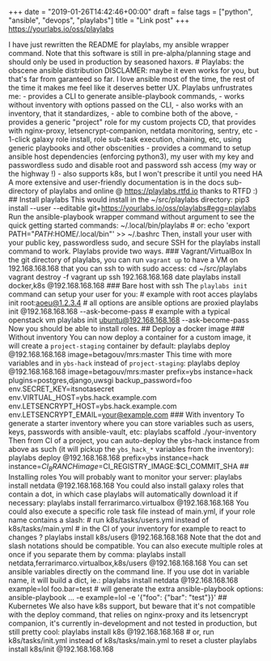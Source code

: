 +++
date = "2019-01-26T14:42:46+00:00"
draft = false
tags = ["python", "ansible", "devops", "playlabs"]
title = "Link post"
+++
https://yourlabs.io/oss/playlabs

I have just rewritten the README for playlabs, my ansible wrapper command. Note that this software is still in pre-alpha/planning stage and should only be used in production by seasoned haxors. # Playlabs: the obscene ansible distribution DISCLAMER: maybe it even works for you, but that's far from garanteed so far. I love ansible most of the time, the rest of the time it makes me feel like it deserves better UX. Playlabs unfrustrates me: \- provides a CLI to generate ansible-playbook commands, \- works without inventory with options passed on the CLI, \- also works with an inventory, that it standardizes, \- able to combine both of the above, \- provides a generic "project" role for my custom projects CD, that provides with nginx-proxy, letsencrypt-companion, netdata monitoring, sentry, etc \- 1-click galaxy role install, role sub-task execution, chaining, etc, using generic playbooks and other obscenities \- provides a command to setup ansible host dependencies (enforcing python3), my user with my key and passwordless sudo and disable root and password ssh access (my way or the highway !) \- also supports k8s, but I won't prescribe it until you need HA A more extensive and user-friendly documentation is in the docs sub-directory of playlabs and online @ https://playlabs.rtfd.io thanks to RTFD :) ## Install playlabs This would install in the ~/src/playlabs directory: pip3 install --user --editable git+https://yourlabs.io/oss/playlabs#egg=playlabs Run the ansible-playbook wrapper command without argument to see the quick getting started commands: ~/.local/bin/playlabs # or: echo 'export PATH="$PATH:$HOME/.local/bin"' >> ~/.bashrc Then, install your user with your public key, passwordless sudo, and secure SSH for the playlabs install command to work. Playlabs provide two ways. ### Vagrant/VirtualBox In the git directory of playlabs, you can run ``vagrant up`` to have a VM on 192.168.168.168 that you can ssh to with sudo access: cd ~/src/playlabs vagrant destroy -f vagrant up ssh 192.168.168.168 date playlabs install docker,k8s @192.168.168.168 ### Bare host with ssh The ``playlabs init`` command can setup your user for you: # example with root acces playlabs init root:aoeu@1.2.3.4 # all options are ansible options are proxied playlabs init @192.168.168.168 --ask-become-pass # example with a typical openstack vm playlabs init ubuntu@192.168.168.168 --ask-become-pass Now you should be able to install roles. ## Deploy a docker image ### Without inventory You can now deploy a container for a custom image, it will create a ``project-staging`` container by default: playlabs deploy @192.168.168.168 image=betagouv/mrs:master This time with more variables and in ``ybs-hack`` instead of ``project-staging``: playlabs deploy @192.168.168.168 image=betagouv/mrs:master prefix=ybs instance=hack plugins=postgres,django,uwsgi backup_password=foo env.SECRET_KEY=itsnotasecret env.VIRTUAL_HOST=ybs.hack.example.com env.LETSENCRYPT_HOST=ybs.hack.example.com env.LETSENCRYPT_EMAIL=your@example.com ### With inventory To generate a starter inventory where you can store variables such as users, keys, passwords with ansible-vault, etc: playlabs scaffold ./your-inventory Then from CI of a project, you can auto-deploy the ybs-hack instance from above as such (it will pickup the ``ybs_hack_*`` variables from the inventory): playlabs deploy @192.168.168.168 prefix=ybs instance=hack instance=$CI_BRANCH image=$CI_REGISTRY_IMAGE:$CI_COMMIT_SHA ## Installing roles You will probably want to monitor your server: playlabs install netdata @192.168.168.168 You could also install galaxy roles that contain a dot, in which case playlabs will automatically download it if necessary: playlabs install ferrarimarco.virtualbox @192.168.168.168 You could also execute a specific role task file instead of main.yml, if your role name contains a slash: # run k8s/tasks/users.yml instead of k8s/tasks/main.yml # in the CI of your inventory for example to react to changes ? playlabs install k8s/users @192.168.168.168 Note that the dot and slash notations should be compatible. You can also execute multiple roles at once if you separate them by comma: playlabs install netdata,ferrarimarco.virtualbox,k8s/users @192.168.168.168 You can set ansible variables directly on the command line. If you use dot in variable name, it will build a dict, ie.: playlabs install netdata @192.168.168.168 example=lol foo.bar=test # will generate the extra ansible-playbook options: ansible-playbook ... -e example=lol -e '{"foo": {"bar": "test"}}' ## Kubernetes We also have k8s support, but beware that it's not compatible with the deploy command, that relies on nginx-proxy and its letsencrypt companion, it's currently in-development and not tested in production, but still pretty cool: playlabs install k8s @192.168.168.168 # or, run k8s/tasks/init.yml instead of k8s/tasks/main.yml to reset a cluster playlabs install k8s/init @192.168.168.168

